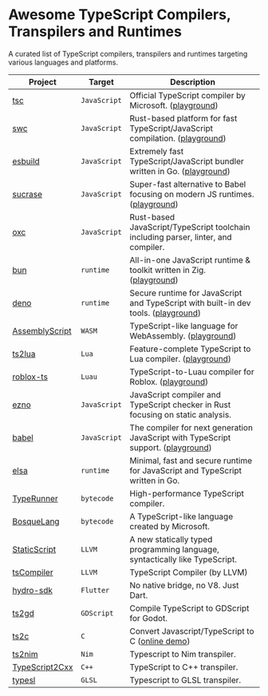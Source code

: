 # Awesome TypeScript Compilers, Transpilers and Runtimes
A curated list of TypeScript compilers, transpilers and runtimes targeting various languages and platforms.

| Project | Target | Description |
|-|-|-|
| [tsc](https://github.com/microsoft/TypeScript) | `JavaScript` | Official TypeScript compiler by Microsoft. ([playground](https://www.typescriptlang.org/play)) |
| [swc](https://github.com/swc-project/swc) | `JavaScript` | Rust-based platform for fast TypeScript/JavaScript compilation. ([playground](https://swc.rs/playground)) |
| [esbuild](https://github.com/evanw/esbuild) | `JavaScript` | Extremely fast TypeScript/JavaScript bundler written in Go. ([playground](https://esbuild.github.io/playground/)) |
| [sucrase](https://github.com/alangpierce/sucrase) | `JavaScript` | Super-fast alternative to Babel focusing on modern JS runtimes. ([playground](https://sucrase.io/)) |
| [oxc](https://github.com/oxc-project/oxc) | `JavaScript` | Rust-based JavaScript/TypeScript toolchain including parser, linter, and compiler. |
| [bun](https://github.com/oven-sh/bun) | `runtime` | All-in-one JavaScript runtime & toolkit written in Zig. ([playground](https://bun.sh/repl)) |
| [deno](https://github.com/denoland/deno) | `runtime` | Secure runtime for JavaScript and TypeScript with built-in dev tools. ([playground](https://repl.it/languages/deno)) |
| [AssemblyScript](https://github.com/AssemblyScript/assemblyscript) | `WASM` | TypeScript-like language for WebAssembly. ([playground](https://www.assemblyscript.org/editor.html)) |
| [ts2lua](https://github.com/TypeScriptToLua/TypeScriptToLua) | `Lua` | Feature-complete TypeScript to Lua compiler. ([playground](https://typescripttolua.github.io/play/)) |
| [roblox-ts](https://github.com/roblox-ts/roblox-ts) | `Luau` | TypeScript-to-Luau compiler for Roblox. ([playground](https://roblox-ts.com/playground)) |
| [ezno](https://github.com/kaleidawave/ezno) | `JavaScript` | JavaScript compiler and TypeScript checker in Rust focusing on static analysis. |
| [babel](https://github.com/babel/babel) | `JavaScript` | The compiler for next generation JavaScript with TypeScript support. ([playground](https://babeljs.io/repl)) |
| [elsa](https://github.com/elsaland/elsa) | `runtime` | Minimal, fast and secure runtime for JavaScript and TypeScript written in Go. |
| [TypeRunner](https://github.com/marcj/TypeRunner) | `bytecode` | High-performance TypeScript compiler. |
| [BosqueLang](https://github.com/microsoft/BosqueLanguage) | `bytecode` | A TypeScript-like language created by Microsoft. |
| [StaticScript](https://github.com/StaticScript/StaticScript) | `LLVM` | A new statically typed programming language, syntactically like TypeScript. |
| [tsCompiler](https://github.com/ASDAlexander77/TypeScriptCompiler) | `LLVM` | TypeScript Compiler (by LLVM) |
| [hydro-sdk](https://github.com/hydro-sdk/hydro-sdk) | `Flutter` | No native bridge, no V8. Just Dart. |
| [ts2gd](https://github.com/johnfn/ts2gd) | `GDScript` | Compile TypeScript to GDScript for Godot. |
| [ts2c](https://github.com/andrei-markeev/ts2c) | `C` | Convert Javascript/TypeScript to C ([online demo](https://andrei-markeev.github.io/ts2c/)) |
| [ts2nim](https://github.com/bung87/ts2nim) | `Nim` | Typescript to Nim transpiler. |
| [TypeScript2Cxx](https://github.com/ASDAlexander77/TypeScript2Cxx) | `C++` | TypeScript to C++ transpiler. |
| [typesl](https://github.com/SieR-VR/typesl) | `GLSL` | Typescript to GLSL transpiler. |
